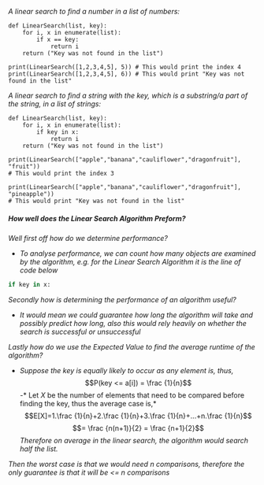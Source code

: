 
*A linear search to find a number in a list of numbers:*

```run-python
def LinearSearch(list, key):
	for i, x in enumerate(list):
		if x == key:
			return i
	return ("Key was not found in the list")

print(LinearSearch([1,2,3,4,5], 5)) # This would print the index 4
print(LinearSearch([1,2,3,4,5], 6)) # This would print "Key was not found in the list"
```


*A linear search to find a string with the key, which is a substring/a part of the string, in a list of strings:*

```run-python
def LinearSearch(list, key):
	for i, x in enumerate(list):
		if key in x:
			return i
	return ("Key was not found in the list")

print(LinearSearch(["apple","banana","cauliflower","dragonfruit"], "fruit")) 
# This would print the index 3

print(LinearSearch(["apple","banana","cauliflower","dragonfruit"], "pineapple")) 
# This would print "Key was not found in the list"
```


##### How well does the Linear Search Algorithm Preform?

*Well first off how do we determine performance?*
- *To analyse performance, we can count how many objects are examined by the algorithm, e.g. for the Linear Search Algorithm it is the line of code below*

```python
if key in x:
```

*Secondly how is determining the performance of an algorithm useful?*
- *It would mean we could guarantee how long the algorithm will take and possibly predict how long, also this would rely heavily on whether the search is successful or unsuccessful*


*Lastly how do we use the Expected Value to find the average runtime of the algorithm?*
- *Suppose the key is equally likely to occur as any element is, thus,*
$$P(key <= a[i]) = \frac {1}{n}$$
-* Let $X$ be the number of elements that need to be compared before finding the key, thus the average case is,*
$$E[X]=1.\frac {1}{n}+2.\frac {1}{n}+3.\frac {1}{n}+...+n.\frac {1}{n}$$
$$= \frac {n(n+1)}{2} = \frac {n+1}{2}$$
*Therefore on average in the linear search, the algorithm would search half the list.*

*Then the worst case is that we would need $n$ comparisons, therefore the only guarantee is that it will be <= n comparisons*